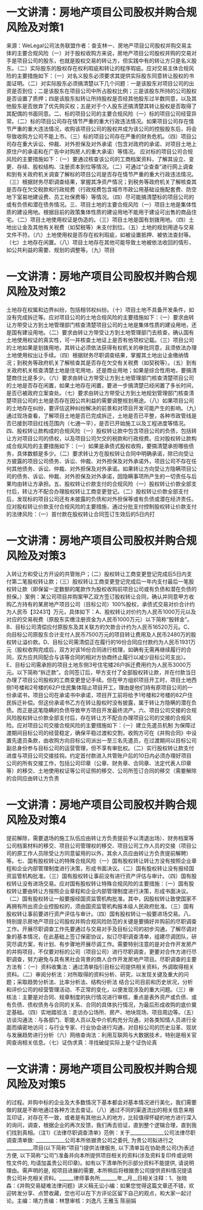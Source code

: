 # 一文讲清：房地产项目公司股权并购合规风险及对策1

来源：WeLegal公司法务联盟作者：查支林一、房地产项目公司股权并购交易主体的主要合规风险（一）对于股权收购方来说，房地产项目公司股权并购的交易对手是项目公司的股东，也就是股权交易的转让方，但实践中有的转让方只是名义股东。（二）实际股东的股权存在权利瑕疵和转让的程序瑕疵。应对交易主体合规风险的主要措施如下：（一）对名义股东必须要求其提供实际股东同意转让股权的书面证明。（二）对实际股东必须搞清楚以下几个问题：一是该股东对项目公司的出资是否到位；二是该股东在项目公司中所占股权比例；三是该股东所持的公司股权是否设置了质押；四是该股东拟转让所持股权是否经其他股东过半数同意，以及其他股东是否放弃了优先购买权；五是对于个人股东还搞清楚其转让股权是否取得了其配偶的书面同意。二、标的项目公司的主要合规风险（一）标的项目公司经营异常。（二）标的项目公司存在情节严重的重大行政违法情况。如果项目公司存在情节严重的重大违法情况，收购该项目公司的股权并成为该公司的控股股东后，将会导致收购方公司不能上市。（三）标的项目公司存在严重的财务危机。（四）项目公司存在重大诉讼、仲裁、对外担保及对外承诺（包含对政府的承诺、对项目土地上原住户的承诺和在广告中对购房人的重大承诺）等情况。   应对标的项目公司合规风险的主要措施如下：（一）要通过核查该公司的工商档案资料，了解其设立、变更、存续、股权结构、注册资本到位等情况。（二）可通过“企查查”进行网上调查和到有关政府机关调查了解标的项目公司是否存在情节严重的重大行政违法情况。（三）根据财务尽职调查结果，掌握其净资产情况；到税务等政府机关了解核查其是否存在欠交税款和行政规费（行政规费包含城市市政公用基础设施配套费、防空地下室易地建设费、员工社保费等）等情况。（四）尽可能搞清楚标的项目公司的或有负债和潜在债务情况。三、项目土地的主要合规风险（一）项目土地是集体性质的建设用地。根据目前的政策集体性质的建设用地不能用于建设可出售的商品住宅。（二）项目土地使用权证是伪造的。（三）项目土地是国有划拨用地。（四）土地出让金及其他有关税费（如契税等）未支付到位。（五）土地的规划用途与交易文件不符。（六）土地使用权是否存在权利瑕疵，如被设置抵押、被依法查封等。（七）土地存在闲置。（八）项目土地存在其他可能导致土地被依法收回的情形，如公共利益的需要、规划的调整等。（九）项目

# 一文讲清：房地产项目公司股权并购合规风险及对策2

土地存在权属和边界纠纷，包括相邻权纠纷。（十）项目土地不具备开发条件，如没有完成拆迁等。应对项目公司的土地合规风险的主要措施如下：（一）要求由转让方带受让方到土地管理部门核查清楚项目公司的土地是集体性质的建设用地，还是国有建设用地。（二）要求由转让方带受让方到土地管理部门去核查，确认国有土地使用权证的真实性，可一并核查土地证上是否有他项权记载。（三）项目公司的土地如果是划拨用地，其转让必须依法获得有权机关的审批同意，且须依法办理土地使用权出让手续。（四）根据财务尽职调查结果，掌握其土地出让金缴纳情况；到税务等政府机关了解核查其是否存在欠交有关税费（如契税等）。（五）到有关政府机关核查清楚土地是住宅用地，还是商业用地；如果是综合性用地，要搞清楚商住比是多少。（六）要求由转让方带受让方到土地管理部门核查清楚项目公司的土地是否存在闲置，如果土地存在闲置，要进一步搞清楚已经闲置了多长时间，是否已被政府立案查处。（七）要求由转让方带受让方到土地规划管理部门核查清楚项目公司的土地是否存在因公共利益的需要调整规划用途。（八）如果项目公司的土地存在纠纷，要评估这种纠纷解决的前景和对项目开发可能产生的影响。（九）通过现场查看，了解项目土地是否已完成拆迁，土地是否已平整，各种市政管线是否已接到项目红线范围内（七通一平），是否已开始施工以及工程进度等情况。四、股权转让款构成的合规风险（一）股权转让款中包含项目公司的负债，包括转让方对项目公司的债权，以及项目公司欠交的税款和行政规费。应对股权转让款构成合规风险的主要措施如下：（一）如果是承债式股权收购，要搞清楚承担哪些债务，具体数额是多少。（二）要求转让方在股权转让合同中明确承诺，除已向受让方披露的项目公司债务、诉讼、仲裁、对外担保及对外承诺外，项目公司不存在任何其他债务、诉讼、仲裁、对外担保及对外承诺。如果转让方向受让方隐瞒项目公司的债务、诉讼、仲裁、对外担保及对外承诺，因隐瞒事项所产生的一切责任与后果均由转让方承担。五、股权转让价款支付的合规风险（一）股权转让价款全部支付后，转让方不配合办理股权转让工商变更登记。（二）股权转让价款全部支付后，发现标的项目公司还有未披露的负债和对外担保等或有负债或潜在经济责任。应对股权转让价款支付合规风险的主要措施，通过分批支付控制股权转让价款支付的法律风险：（一）首付款在股权转让合同签订生效后的5日内打

# 一文讲清：房地产项目公司股权并购合规风险及对策3

入转让方和受让方开设的共管账户；（二）股权转让工商变更登记完成后5日内支付第二笔股权转让款；（三）股权转让工商变更登记完成后一年内支付最后一笔股权转让款（即保留一定数额的尾款作为股权收购前项目公司或有负债和潜在负债的担保。）案例：某公司项目并购案甲乙双方签订股权转让合同，确认并同意甲方收购乙方持有的某房地产项目公司（目标公司）100%股权，承债式交易对价合计约为人民币【32431】万元，具体如下：A、股权转让对价约为人民币1000万元以及对应的交易税费（原股东实缴注册资金为人民币1000万元）以下简称“股转金”。B、目标公司清偿应付原股东及其关联方的欠款合计约为人民币16520万元。C、向目标公司原股东合计支付人民币7500万元的项目转让费用及人民币2480万的股权转让溢价款。D、目标公司需清偿正在履行的16份合同应付款约为人民币1931万元（股权收购完成后，双方对该16份合同进行梳理，如确有无需再继续履行的合同，双方应共同配合与该等合同的相对方协商终止履行以减少目标公司支出）。E、目标公司需承担的项目土地东侧3号住宅楼26户拆迁费用约为人民币3000万元。以下简称“拆迁款”。合同签订后，甲方支付了全部股权转让款，并在付款当日办理了项目公司股权的工商变更登记手续。但在甲方组织项目开工时，项目土地西侧1号楼和2号楼的62户住民集体阻止项目开工，理由是他们持有原项目公司的一份承诺书，项目公司在承诺书中承诺，项目开工前将给予1号楼和2号楼的62户住民拆迁补偿。但这份承诺书乙方在转让股权时没有披露，属于转让方隐瞒的潜在负债。而正是这笔隐瞒的负债导致甲方项目开发最终流产。六、项目公司交接的合规风险股权转让价款全部支付后，存在转让方不配合办理项目公司的交接的合规风险。应对项目公司交接合规风险的主要措施如下：（一）建立先遣员机制 为保障过渡期间目标公司的经营稳定，确保平稳过渡和交割，收购方可在《并购合同》中设置先遣员条款，由收购方向目标公司派出一至三名先遣员，在过渡期间以目标公司副总身份参与目标公司的运营管理，但不享有审批权。（二）实行股权转让款支付进度与项目公司交接挂钩。约定首付款进入共管账户后的10日内必须办理好项目公司的所有交接工作，包括公司印章（公章、财务章、合同章、法定代表人印章等）的移交、土地使用权证等公司证照的移交、公司所签订合同的移交（需要解除的合同应由转让方负责

# 一文讲清：房地产项目公司股权并购合规风险及对策4

提前解除，需要退场的施工队伍应由转让方负责提前予以清退出场）、财务档案等公司档案材料的移交、项目公司管理权的移交、项目公司工作人员的交接（项目公司的原工作人员除受让方同意留用的以外，其余人员应由转让方负责提前解聘）等。七、国有股权转让的特殊合规风险（一）国有股权转让转让方没有按照企业章程和企业内部管理制度进行决策，形成书面决议。（二）国有股权转让没有报经国资监管机构批准。（三）国有股权转让事前没有进行资产评估与审计。（四）国有股权转让没有进场交易。应对国有股权转让特殊合规风险的主要措施：（一）国有股权转让要由转让方按照企业章程和企业内部管理制度进行决策，形成书面决议。（二）国有股权转让一般要报经国资监管机构批准。其中，因股权转让致使国家不再拥有所出资企业控股权的，须由国资监管机构报本级人民政府批准。（三）国有股权转让事前要进行资产评估与审计。（四）国有股权转让一般要进场交易。八、特别提示房地产项目公司股权并购合规风险防范的关键是要搞好并购前的尽职调查工作。开展尽职调查工作先要通过与交易对手及目标公司的初步沟通，了解尽调对象的基本情况，在此基础上签订保密协议，拟订尽职调查清单，组建尽调团队，研究尽调方案，有计划、有步骤地开展尽调工作。需要特别注意的是对合作开发房产的并购项目，不仅要对标的公司（项目公司）进行尽职调查，更要对合作方进行尽职调查，努力避免与具有黑社会背景的商人合作开发房地产项目。尽职调查的主要方法有：（一）资料收集法：通过清单指引目标公司提供相关资料，外调取得相关资料。（二）审阅分析法：对所取得的资料分析、研究，以发现关键及重大的问题；采取趋势分析法、比率分析法、结构分析法 结合公司目前和历史状况，分析和评价公司的经营管理活动、不正常的变化，以便发现涉及的重大问题。（三）审核法：主要是对合同、规章制度的执行情况进行审核，重点是表外资产或负债、或有负债、债权债务与合同的关系、合同的具体执行情况，为最后形成收购的底价奠定基础。（四）实地踏验法：走访办公场所、房产、地块现场、项目周边等。（五）访谈沟通法：与各部门、职能人员以及中介机构充分沟通，对各类知情人员进行全面而缜密地访问；与行业专家、行业协会进行沟通，对目标公司的历史沿革、现状与发展趋势进行分析（六）网络查询法：利用互联网与大数据技术，特别是相关官网查询相关信息。（七）证伪求真：寻找破绽实际上是个证伪论真

# 一文讲清：房地产项目公司股权并购合规风险及对策5

的过程。并购中标的企业及大多数情况下基本都会对基本情况进行美化，我们需要做的就是不断地通过各种方法去查证。（八）通过不同的渠道流出的相关信息来相互印证，对存在不一致，或者是有其他出入的地方，比较值得怀疑的地方进行深入的询问，调查，根据企业的再次反馈，我们再去验证，直到整个逻辑合理，直到我们找到真相。（注1）《法律尽职调查清单》范例：关于______________公司法律尽职调查清单致: ____________公司本所依据贵公司之委托, 为贵公司拟进行之___________项目(以下简称“项目”)提供法律服务, 以下清单旨在协助贵公司(为表述方便, 以下简称“公司”)准备并向本所提供项目相关的资料(涉及资料复印件或说明性文件的, 均请加盖贵公司印章)。如有以下清单所列示部分资料不能提供, 请说明理由。需声明的是, 视项目进展的需要, 本所稍后将根据贵公司提供资料情况提请贵公司补充相关资料。______律师事务所_______年__月__日相关注释：1、张晓森：《并购交易疑难法律问题》讲义稿无讼小编：如果您觉得这篇文章还不错，欢迎转发分享、点赞收藏，您也可以在下方评论区留下自己的观点，和大家一起讨论。主编：靖力责编：林慧审核：刘逸凡 王雅玉 陈丽娟 

